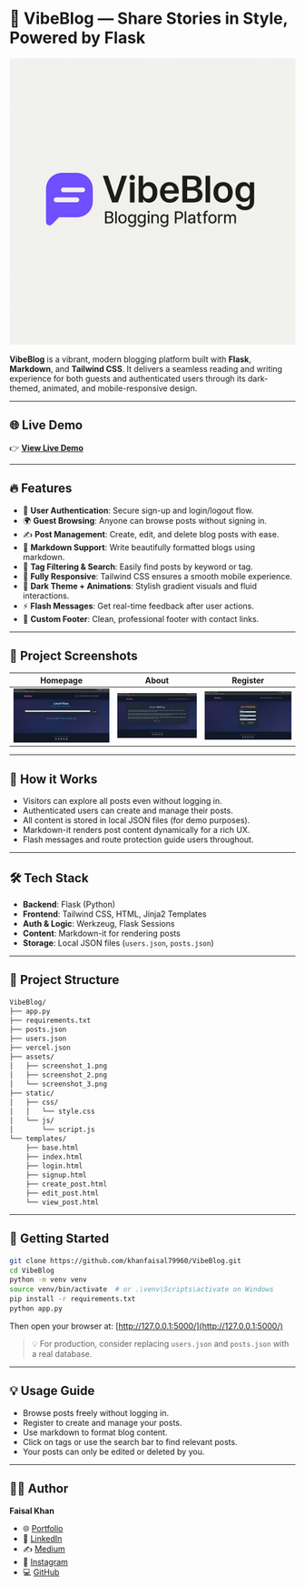 # 🎉 VibeBlog — Share Stories in Style, Powered by Flask

![Cover](./assets/cover_page.png)

**VibeBlog** is a vibrant, modern blogging platform built with **Flask**, **Markdown**, and **Tailwind CSS**. It delivers a seamless reading and writing experience for both guests and authenticated users through its dark-themed, animated, and mobile-responsive design.

---

## 🌐 Live Demo

👉 [**View Live Demo**](https://vibe-blog-ten.vercel.app)

---

## 🔥 Features

- 🔐 **User Authentication**: Secure sign-up and login/logout flow.
- 🌍 **Guest Browsing**: Anyone can browse posts without signing in.
- ✍️ **Post Management**: Create, edit, and delete blog posts with ease.
- 📝 **Markdown Support**: Write beautifully formatted blogs using markdown.
- 🎯 **Tag Filtering & Search**: Easily find posts by keyword or tag.
- 📱 **Fully Responsive**: Tailwind CSS ensures a smooth mobile experience.
- 🎨 **Dark Theme + Animations**: Stylish gradient visuals and fluid interactions.
- ⚡ **Flash Messages**: Get real-time feedback after user actions.
- 🦶 **Custom Footer**: Clean, professional footer with contact links.

---

## 📸 Project Screenshots

| Homepage | About | Register |
|----------|------------|-------------|
| ![Homepage](./assets/screenshot_1.png) | ![Post](./assets/screenshot_2.png) | ![Create](./assets/screenshot_3.png) |

---

## 🧠 How it Works

- Visitors can explore all posts even without logging in.
- Authenticated users can create and manage their posts.
- All content is stored in local JSON files (for demo purposes).
- Markdown-it renders post content dynamically for a rich UX.
- Flash messages and route protection guide users throughout.

---

## 🛠️ Tech Stack

- **Backend**: Flask (Python)
- **Frontend**: Tailwind CSS, HTML, Jinja2 Templates
- **Auth & Logic**: Werkzeug, Flask Sessions
- **Content**: Markdown-it for rendering posts
- **Storage**: Local JSON files (`users.json`, `posts.json`)

---

## 📁 Project Structure

```
VibeBlog/
├── app.py
├── requirements.txt
├── posts.json
├── users.json
├── vercel.json
├── assets/
│   ├── screenshot_1.png
│   ├── screenshot_2.png
│   └── screenshot_3.png
├── static/
│   ├── css/
│   │   └── style.css
│   └── js/
│       └── script.js
└── templates/
    ├── base.html
    ├── index.html
    ├── login.html
    ├── signup.html
    ├── create_post.html
    ├── edit_post.html
    └── view_post.html
```

---

## 🚀 Getting Started

```bash
git clone https://github.com/khanfaisal79960/VibeBlog.git
cd VibeBlog
python -m venv venv
source venv/bin/activate  # or .\venv\Scripts\activate on Windows
pip install -r requirements.txt
python app.py
```

Then open your browser at: [http://127.0.0.1:5000/](http://127.0.0.1:5000/)

> 💡 For production, consider replacing `users.json` and `posts.json` with a real database.

---

## 💡 Usage Guide

- Browse posts freely without logging in.
- Register to create and manage your posts.
- Use markdown to format blog content.
- Click on tags or use the search bar to find relevant posts.
- Your posts can only be edited or deleted by you.

---

## 🙋‍♂️ Author

**Faisal Khan**

- 🌐 [Portfolio](https://khanfaisal.netlify.app)
- 💼 [LinkedIn](https://www.linkedin.com/in/khanfaisal79960)
- ✍️ [Medium](https://medium.com/@khanfaisal79960)
- 📸 [Instagram](https://instagram.com/mr._perfect_1004)
- 💻 [GitHub](https://github.com/khanfaisal79960)
